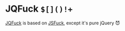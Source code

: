 # JQFuck `$[]()!+`

[JQFuck](https://naveenarun.github.io/jqfuck/) is based on [JSFuck](http://www.jsfuck.com/), except it's pure jQuery 😈
